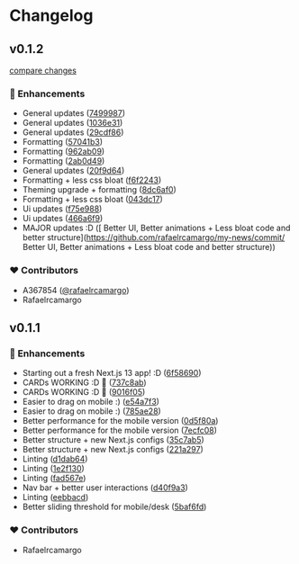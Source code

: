 # Changelog

## v0.1.2

[compare changes](https://github.com/rafaelrcamargo/my-news/compare/v0.1.4...v0.1.2)


### 🚀 Enhancements

  - General updates ([7499987](https://github.com/rafaelrcamargo/my-news/commit/7499987))
  - General updates ([1036e31](https://github.com/rafaelrcamargo/my-news/commit/1036e31))
  - General updates ([29cdf86](https://github.com/rafaelrcamargo/my-news/commit/29cdf86))
  - Formatting ([57041b3](https://github.com/rafaelrcamargo/my-news/commit/57041b3))
  - Formatting ([962ab09](https://github.com/rafaelrcamargo/my-news/commit/962ab09))
  - Formatting ([2ab0d49](https://github.com/rafaelrcamargo/my-news/commit/2ab0d49))
  - General updates ([20f9d64](https://github.com/rafaelrcamargo/my-news/commit/20f9d64))
  - Formatting + less css bloat ([f6f2243](https://github.com/rafaelrcamargo/my-news/commit/f6f2243))
  - Theming upgrade + formatting ([8dc6af0](https://github.com/rafaelrcamargo/my-news/commit/8dc6af0))
  - Formatting + less css bloat ([043dc17](https://github.com/rafaelrcamargo/my-news/commit/043dc17))
  - Ui updates ([f75e988](https://github.com/rafaelrcamargo/my-news/commit/f75e988))
  - Ui updates ([466a6f9](https://github.com/rafaelrcamargo/my-news/commit/466a6f9))
  - MAJOR updates :D ([ Better UI, Better animations + Less bloat code and better structure](https://github.com/rafaelrcamargo/my-news/commit/ Better UI, Better animations + Less bloat code and better structure))

### ❤️  Contributors

- A367854 ([@rafaelrcamargo](http://github.com/rafaelrcamargo))
- Rafaelrcamargo

## v0.1.1

### 🚀 Enhancements

- Starting out a fresh Next.js 13 app! :D ([6f58690](https://github.com/rafaelrcamargo/my-news/commit/6f58690))
- CARDs WORKING :D 🎨 ([737c8ab](https://github.com/rafaelrcamargo/my-news/commit/737c8ab))
- CARDs WORKING :D 🎨 ([9016f05](https://github.com/rafaelrcamargo/my-news/commit/9016f05))
- Easier to drag on mobile :) ([e54a7f3](https://github.com/rafaelrcamargo/my-news/commit/e54a7f3))
- Easier to drag on mobile :) ([785ae28](https://github.com/rafaelrcamargo/my-news/commit/785ae28))
- Better performance for the mobile version ([0d5f80a](https://github.com/rafaelrcamargo/my-news/commit/0d5f80a))
- Better performance for the mobile version ([7ecfc08](https://github.com/rafaelrcamargo/my-news/commit/7ecfc08))
- Better structure + new Next.js configs ([35c7ab5](https://github.com/rafaelrcamargo/my-news/commit/35c7ab5))
- Better structure + new Next.js configs ([221a297](https://github.com/rafaelrcamargo/my-news/commit/221a297))
- Linting ([d1dab64](https://github.com/rafaelrcamargo/my-news/commit/d1dab64))
- Linting ([1e2f130](https://github.com/rafaelrcamargo/my-news/commit/1e2f130))
- Linting ([fad567e](https://github.com/rafaelrcamargo/my-news/commit/fad567e))
- Nav bar + better user interactions ([d40f9a3](https://github.com/rafaelrcamargo/my-news/commit/d40f9a3))
- Linting ([eebbacd](https://github.com/rafaelrcamargo/my-news/commit/eebbacd))
- Better sliding threshold for mobile/desk ([5baf6fd](https://github.com/rafaelrcamargo/my-news/commit/5baf6fd))

### ❤️ Contributors

- Rafaelrcamargo
